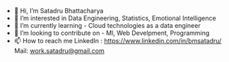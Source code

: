 - 👋 Hi, I’m Satadru Bhattacharya
- 👀 I’m interested in Data Engineering, Statistics, Emotional Intelligence
- 🌱 I’m currently learning - Cloud technologies as a data engineer
- 💞️ I’m looking to contribute on - Ml, Web Develpment, Programming
- 📫 How to reach me 
     LinkedIn : https://www.linkedin.com/in/bmsatadru/
     Mail: work.satadru@gmail.com
<!---
BmSatadru/BmSatadru is a ✨ special ✨ repository because its `README.md` (this file) appears on your GitHub profile.
You can click the Preview link to take a look at your changes.
--->
